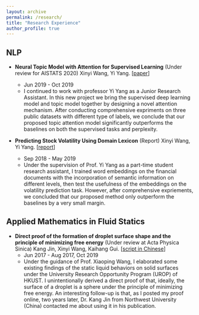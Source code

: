 ```yaml
---
layout: archive
permalink: /research/
title: "Research Experience"
author_profile: true
---
```


## NLP

* **Neural Topic Model with Attention for Supervised Learning** (Under review for AISTATS 2020)
  Xinyi Wang, Yi Yang. \[[paper](https://drive.google.com/open?id=1hILZvbua-TlNHQ9It-mib-23HI1JBFo6)\]
  * Jun 2019 - Oct 2019
  * I continued to work with professor Yi Yang as a Junior Research Assistant. In this new project we bring the supervised deep learning model and topic model together by designing a novel attention mechanism. After conducting comprehensive expriments on three public datasets with different type of labels, we conclude that our proposed topic attention model significantly outperforms the baselines on both the supervised tasks and perplexity.

* **Predicting Stock Volatility Using Domain Lexicon** (Report)
  Xinyi Wang, Yi Yang. \[[report](https://drive.google.com/file/d/1QN5qs9_KnsljTeSEDsQeIRZs1sZOUL4H/view?usp=sharing)\]
  * Sep 2018 -  May 2019
  * Under the supervision of Prof. Yi Yang as a part-time student research assistant, I trained word embeddings on the financial documents with the incorporation of semantic information on different levels, then test the usefulness of the embeddings on the volatility prediction task. However, after comprehensive expriements, we concluded that our proposed method only outperform the baselines by a very small margin. 

## Applied Mathematics in Fluid Statics

* **Direct proof of the formation of droplet surface shape and the principle of minimizing free energy** (Under review at Acta Physica Sinica)
  Kang Jin, Xinyi Wang, Kaihang Gui. \[[script in Chinese](https://drive.google.com/open?id=10JoCFpHa081OdhZVcUu2gPT5MUogj12F)\]
  * Jun 2017 - Aug 2017, Oct 2019
  * Under the guidance of Prof. Xiaoping Wang, I elaborated some existing findings of the static liquid behaviors on solid surfaces under the University Research Opportunity Program (UROP) of HKUST. I unintentionally derived a direct proof of that, ideally, the surface of a droplet is a sphere under the principle of minimizing free energy. An interesting follow-up is that, as I posted my proof online, two years later, Dr. Kang Jin from Northwest University (China) contacted me about using it in his publication.